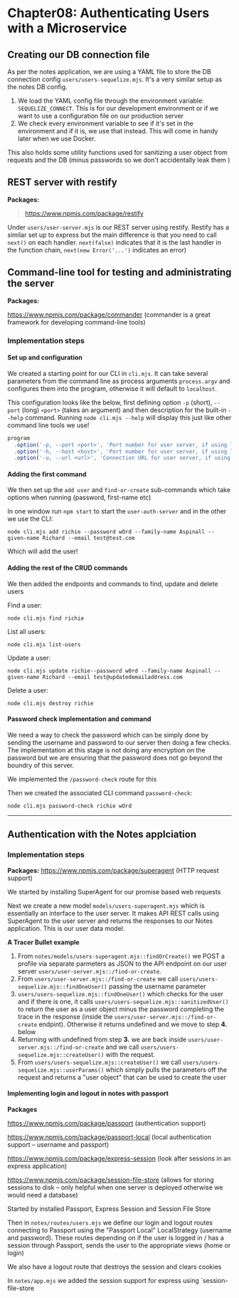 # Chapter08: Authenticating Users with a Microservice

## Creating our DB connection file

As per the notes application, we are using a YAML file to store the DB connection config `users/users-sequelize.mjs`. It's a very similar setup as the notes DB config.

1. We load the YAML config file through the environment variable: `SEQUELIZE_CONNECT`. This is for our development environment or if we want to use a configuration file on our production server
2. We check every environment variable to see if it's set in the environment and if it is, we use that instead. This will come in handy later when we use Docker.

This also holds some utility functions used for sanitizing a user object from requests and the DB (minus passwords so we don't accidentally leak them )

## REST server with restify

**Packages:**

> https://www.npmjs.com/package/restify

Under `users/user-server.mjs` is our REST server using restify. Restify has a similar set up to express but the main difference is that you need to call `next()` on each handler. `next(false)` indicates that it is the last handler in the function chain, `next(new Error('...')` indicates an error)

## Command-line tool for testing and administrating the server

**Packages:**

https://www.npmjs.com/package/commander (commander is a great framework for developing command-line tools)

### Implementation steps

#### Set up and configuration

We created a starting point for our CLI in `cli.mjs`. It can take several parameters from the command line as process arguments `process.argv` and configures them into the program, otherwise it will default to `localhost`.

This configuration looks like the below, first defining option `-p` (short), `--port` (long) `<port>` (takes an argument) and then description for the built-in `--help` command. Running `node cli.mjs --help` will display this just like other command line tools we use!

```js
program
  .option('-p, --port <port>', 'Port number for user server, if using localhost')
  .option('-h, --host <host>', 'Port number for user server, if using localhost')
  .option('-u, --url <url>', 'Connection URL for user server, if using a remote server');
```

#### Adding the first command

We then set up the `add user` and `find-or-create` sub-commands which take options when running (password, first-name etc)

In one window run `npm start` to start the `user-auth-server` and in the other we use the CLI:

`node cli.mjs add richie --password wOrd --family-name Aspinall --given-name Richard --email test@test.com`

Which will add the user!

#### Adding the rest of the CRUD commands

We then added the endpoints and commands to find, update and delete users

Find a user:

`node cli.mjs find richie`

List all users:

`node cli.mjs list-users`

Update a user:

`node cli.mjs update richie--password w0rd --family-name Aspinall --given-name Richard --email test@updatedemailaddress.com`

Delete a user:

`node cli.mjs destroy richie`

#### Password check implementation and command

We need a way to check the password which can be simply done by sending the username and password to our server then doing a few checks. The implementation at this stage is not doing any encryption on the password but we are ensuring that the password does not go beyond the boundry of this server.

We implemented the `/password-check` route for this

Then we created the associated CLI command `password-check`:

`node cli.mjs password-check richie wOrd`

---

## Authentication with the Notes applciation

### Implementation steps

**Packages:**
https://www.npmjs.com/package/superagent (HTTP request support)

We started by installing SuperAgent for our promise based web requests

Next we create a new model `models/users-superagent.mjs` which is essentially an interface to the user server. It makes API REST calls using SuperAgent to the user server and returns the responses to our Notes application. This is our user data model.

**A Tracer Bullet example**

1. From `notes/models/users-superagent.mjs::findOrCreate()` we POST a profile via separate parmeters as JSON to the API endpoint on our user server `users/user-server.mjs::/find-or-create`.
2. From `users/user-server.mjs::/find-or-create` we call `users/users-sequelize.mjs::findOneUser()` passing the username parameter
3. `users/users-sequelize.mjs::findOneUser()` which checks for the user and if there is one, it calls `users/users-sequelize.mjs::sanitizedUser()` to return the user as a user object minus the password completing the trace in the response (inside the `users/user-server.mjs::/find-or-create` endpint). Otherwise it returns undefined and we move to step **4.** below
4. Returning with undefined from step **3.** we are back inside `users/user-server.mjs::/find-or-create` and we call `users/users-sequelize.mjs::createUser()` with the request.
5. From `users/users-sequelize.mjs::createUser()` we call `users/users-sequelize.mjs::userParams()` which simply pulls the parameters off the request and returns a "user object" that can be used to create the user

#### Implementing login and logout in notes with passport

**Packages**

https://www.npmjs.com/package/passport (authentication support)

https://www.npmjs.com/package/passport-local (local authentication support – username and passport)

https://www.npmjs.com/package/express-session (look after sessions in an express application)

https://www.npmjs.com/package/session-file-store (allows for storing sessions to disk – only helpful when one server is deployed otherwise we would need a database)

Started by installed Passport, Express Session and Session File Store

Then in `notes/routes/users.mjs` we define our login and logout routes connecting to Passport using the "Passport Local" LocalStrategy (username and password). These routes depending on if the user is logged in / has a session through Passport, sends the user to the appropriate views (home or login)

We also have a logout route that destroys the session and clears cookies

In `notes/app.mjs` we added the session support for express using `session-file-store
